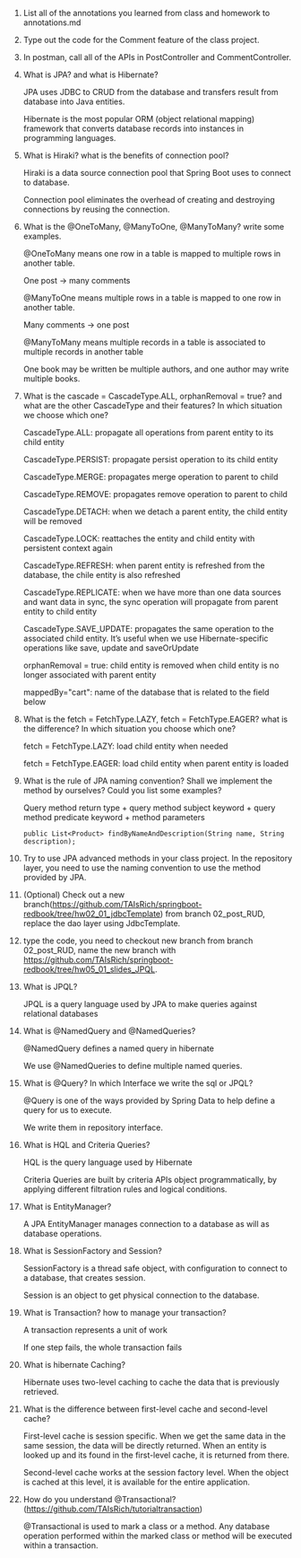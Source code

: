 1. List all of the annotations you learned from class and homework to annotations.md
2. Type out the code for the Comment feature of the class project.
3. In postman, call all of the APIs in PostController and CommentController.
4. What is JPA? and what is Hibernate?

   JPA uses JDBC to CRUD from the database and transfers result from database into Java entities.

   Hibernate is the most popular ORM (object relational mapping) framework that converts database records into instances in programming languages.

5. What is Hiraki? what is the benefits of connection pool?

   Hiraki is a data source connection pool that Spring Boot uses to connect to database.

   Connection pool eliminates the overhead of creating and destroying connections by reusing the connection.

6. What is the @OneToMany, @ManyToOne, @ManyToMany? write some examples.

   @OneToMany means one row in a table is mapped to multiple rows in another table.

   One post -> many comments

   @ManyToOne means multiple rows in a table is mapped to one row in another table.

   Many comments -> one post

   @ManyToMany means multiple records in a table is associated to multiple records in another table

   One book may be written be multiple authors, and one author may write multiple books.

7. What is the cascade = CascadeType.ALL, orphanRemoval = true? and what are the other CascadeType and their features? In which situation we choose which one?

   CascadeType.ALL: propagate all operations from parent entity to its child entity

   CascadeType.PERSIST: propagate persist operation to its child entity

   CascadeType.MERGE: propagates merge operation to parent to child

   CascadeType.REMOVE: propagates remove operation to parent to child

   CascadeType.DETACH: when we detach a parent entity, the child entity will be removed

   CascadeType.LOCK: reattaches the entity and child entity with persistent context again

   CascadeType.REFRESH: when parent entity is refreshed from the database, the chile entity is also refreshed

   CascadeType.REPLICATE: when we have more than one data sources and want data in sync, the sync operation will propagate from parent entity to child entity

   CascadeType.SAVE_UPDATE: propagates the same operation to the associated child entity. It’s useful when we use Hibernate-specific operations like save, update and saveOrUpdate

   orphanRemoval = true: child entity is removed when child entity is no longer associated with parent entity

   mappedBy="cart": name of the database that is related to the field below

8. What is the fetch = FetchType.LAZY, fetch = FetchType.EAGER? what is the difference? In which situation you choose which one?

   fetch = FetchType.LAZY: load child entity when needed

   fetch = FetchType.EAGER: load child entity when parent entity is loaded

9. What is the rule of JPA naming convention? Shall we implement the method by ourselves? Could you list some examples?

   Query method return type + query method subject keyword + query method predicate keyword + method parameters

   ```
   public List<Product> findByNameAndDescription(String name, String description);
   ```

10. Try to use JPA advanced methods in your class project. In the repository layer, you need to use the naming convention to use the method provided by JPA.
11. (Optional) Check out a new branch(https://github.com/TAIsRich/springboot-redbook/tree/hw02_01_jdbcTemplate) from branch 02_post_RUD, replace the dao layer using JdbcTemplate.
12. type the code, you need to checkout new branch from branch 02_post_RUD, name the new branch with https://github.com/TAIsRich/springboot-redbook/tree/hw05_01_slides_JPQL.
13. What is JPQL?

    JPQL is a query language used by JPA to make queries against relational databases

14. What is @NamedQuery and @NamedQueries?

    @NamedQuery defines a named query in hibernate

    We use @NamedQueries to define multiple named queries.

15. What is @Query? In which Interface we write the sql or JPQL?

    @Query is one of the ways provided by Spring Data to help define a query for us to execute.

    We write them in repository interface.

16. What is HQL and Criteria Queries?

    HQL is the query language used by Hibernate

    Criteria Queries are built by criteria APIs object programmatically, by applying different filtration rules and logical conditions.

17. What is EntityManager?

    A JPA EntityManager manages connection to a database as will as database operations.

18. What is SessionFactory and Session?

    SessionFactory is a thread safe object, with configuration to connect to a database, that creates session.

    Session is an object to get physical connection to the database.

19. What is Transaction? how to manage your transaction?

    A transaction represents a unit of work

    If one step fails, the whole transaction fails

20. What is hibernate Caching?

    Hibernate uses two-level caching to cache the data that is previously retrieved.

21. What is the difference between first-level cache and second-level cache?

    First-level cache is session specific. When we get the same data in the same session, the data will be directly returned. When an entity is looked up and its found in the first-level cache, it is returned from there.

    Second-level cache works at the session factory level. When the object is cached at this level, it is available for the entire application.

22. How do you understand @Transactional? (https://github.com/TAIsRich/tutorialtransaction)

    @Transactional is used to mark a class or a method. Any database operation performed within the marked class or method will be executed within a transaction.
